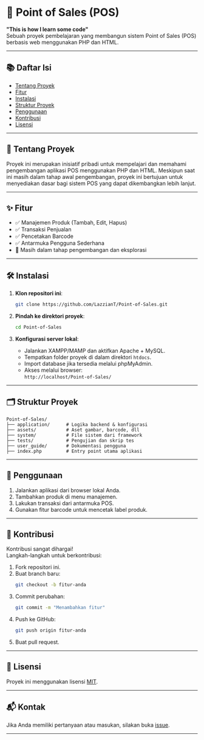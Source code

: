 
# 🧾 Point of Sales (POS)

**"This is how I learn some code"**  
Sebuah proyek pembelajaran yang membangun sistem Point of Sales (POS) berbasis web menggunakan PHP dan HTML.

---

## 📚 Daftar Isi

- [Tentang Proyek](#tentang-proyek)
- [Fitur](#fitur)
- [Instalasi](#instalasi)
- [Struktur Proyek](#struktur-proyek)
- [Penggunaan](#penggunaan)
- [Kontribusi](#kontribusi)
- [Lisensi](#lisensi)

---

## 🧠 Tentang Proyek

Proyek ini merupakan inisiatif pribadi untuk mempelajari dan memahami pengembangan aplikasi POS menggunakan PHP dan HTML. Meskipun saat ini masih dalam tahap awal pengembangan, proyek ini bertujuan untuk menyediakan dasar bagi sistem POS yang dapat dikembangkan lebih lanjut.

---

## ✨ Fitur

- ✅ Manajemen Produk (Tambah, Edit, Hapus)
- ✅ Transaksi Penjualan
- ✅ Pencetakan Barcode
- ✅ Antarmuka Pengguna Sederhana
- 🚧 Masih dalam tahap pengembangan dan eksplorasi

---

## 🛠️ Instalasi

1. **Klon repositori ini**:

   ```bash
   git clone https://github.com/LazzianT/Point-of-Sales.git
   ```

2. **Pindah ke direktori proyek**:

   ```bash
   cd Point-of-Sales
   ```

3. **Konfigurasi server lokal**:

   - Jalankan XAMPP/MAMP dan aktifkan Apache + MySQL.
   - Tempatkan folder proyek di dalam direktori `htdocs`.
   - Import database jika tersedia melalui phpMyAdmin.
   - Akses melalui browser:  
     `http://localhost/Point-of-Sales/`

---

## 🗂️ Struktur Proyek

```
Point-of-Sales/
├── application/      # Logika backend & konfigurasi
├── assets/           # Aset gambar, barcode, dll
├── system/           # File sistem dari framework
├── tests/            # Pengujian dan skrip tes
├── user_guide/       # Dokumentasi pengguna
├── index.php         # Entry point utama aplikasi
```

---

## 🚀 Penggunaan

1. Jalankan aplikasi dari browser lokal Anda.
2. Tambahkan produk di menu manajemen.
3. Lakukan transaksi dari antarmuka POS.
4. Gunakan fitur barcode untuk mencetak label produk.

---

## 🤝 Kontribusi

Kontribusi sangat dihargai!  
Langkah-langkah untuk berkontribusi:

1. Fork repositori ini.
2. Buat branch baru:
   ```bash
   git checkout -b fitur-anda
   ```
3. Commit perubahan:
   ```bash
   git commit -m "Menambahkan fitur"
   ```
4. Push ke GitHub:
   ```bash
   git push origin fitur-anda
   ```
5. Buat pull request.

---

## 📄 Lisensi

Proyek ini menggunakan lisensi [MIT](LICENSE).

---

## 📬 Kontak

Jika Anda memiliki pertanyaan atau masukan, silakan buka [issue](https://github.com/LazzianT/Point-of-Sales/issues).

---
